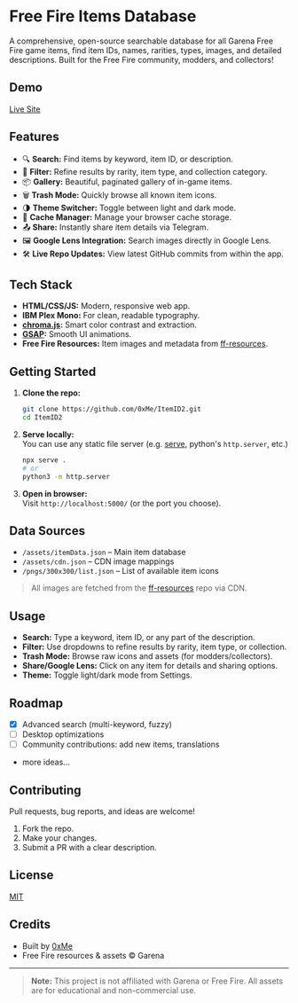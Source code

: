 # Free Fire Items Database

A comprehensive, open-source searchable database for all Garena Free Fire game items, find item IDs, names, rarities, types, images, and detailed descriptions. Built for the Free Fire community, modders, and collectors!

## Demo

[Live Site](https://0xme.github.io/ItemID2/)

## Features

- 🔍 **Search:** Find items by keyword, item ID, or description.
- 🎨 **Filter:** Refine results by rarity, item type, and collection category.
- 📦 **Gallery:** Beautiful, paginated gallery of in-game items.
- 🗑️ **Trash Mode:** Quickly browse all known item icons.
- 🌗 **Theme Switcher:** Toggle between light and dark mode.
- 🚀 **Cache Manager:** Manage your browser cache storage.
- 📤 **Share:** Instantly share item details via Telegram.
- 🖼️ **Google Lens Integration:** Search images directly in Google Lens.
- 🛠️ **Live Repo Updates:** View latest GitHub commits from within the app.

## Tech Stack

- **HTML/CSS/JS:** Modern, responsive web app.
- **IBM Plex Mono:** For clean, readable typography.
- **[chroma.js](https://github.com/gka/chroma.js):** Smart color contrast and extraction.
- **[GSAP](https://greensock.com/gsap/):** Smooth UI animations.
- **Free Fire Resources:** Item images and metadata from [ff-resources](https://github.com/0xme/ff-resources).

## Getting Started

1. **Clone the repo:**
   ```sh
   git clone https://github.com/0xMe/ItemID2.git
   cd ItemID2
   ```
2. **Serve locally:**  
   You can use any static file server (e.g. [serve](https://github.com/vercel/serve), python's `http.server`, etc.)
   ```sh
   npx serve .
   # or
   python3 -m http.server
   ```
3. **Open in browser:**  
   Visit `http://localhost:5000/` (or the port you choose).

## Data Sources

- `/assets/itemData.json` – Main item database
- `/assets/cdn.json` – CDN image mappings
- `/pngs/300x300/list.json` – List of available item icons

> All images are fetched from the [ff-resources](https://github.com/0xme/ff-resources) repo via CDN.

## Usage

- **Search:** Type a keyword, item ID, or any part of the description.
- **Filter:** Use dropdowns to refine results by rarity, item type, or collection.
- **Trash Mode:** Browse raw icons and assets (for modders/collectors).
- **Share/Google Lens:** Click on any item for details and sharing options.
- **Theme:** Toggle light/dark mode from Settings.

## Roadmap

- [x] Advanced search (multi-keyword, fuzzy)
- [ ] Desktop optimizations
- [ ] Community contributions: add new items, translations
- more ideas...

## Contributing

Pull requests, bug reports, and ideas are welcome!

1. Fork the repo.
2. Make your changes.
3. Submit a PR with a clear description.

## License

[MIT](https://opensource.org/licenses/MIT)

## Credits

- Built by [0xMe](https://github.com/0xMe)
- Free Fire resources & assets © Garena

---

> **Note:** This project is not affiliated with Garena or Free Fire. All assets are for educational and non-commercial use.

